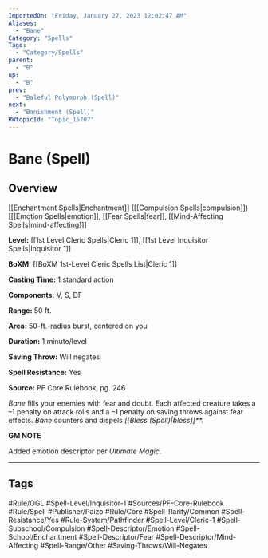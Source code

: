 ```yaml
---
ImportedOn: "Friday, January 27, 2023 12:02:47 AM"
Aliases:
  - "Bane"
Category: "Spells"
Tags:
  - "Category/Spells"
parent:
  - "B"
up:
  - "B"
prev:
  - "Baleful Polymorph (Spell)"
next:
  - "Banishment (Spell)"
RWtopicId: "Topic_15707"
---
```

# Bane (Spell)
## Overview
[[Enchantment Spells|Enchantment]] ([[Compulsion Spells|compulsion]]) \[[[Emotion Spells|emotion]], [[Fear Spells|fear]], [[Mind-Affecting Spells|mind-affecting]]]

**Level:** [[1st Level Cleric Spells|Cleric 1]], [[1st Level Inquisitor Spells|Inquisitor 1]]

**BoXM:** [[BoXM 1st-Level Cleric Spells List|Cleric 1]]

**Casting Time:** 1 standard action

**Components:** V, S, DF

**Range:** 50 ft.

**Area:** 50-ft.-radius burst, centered on you

**Duration:** 1 minute/level

**Saving Throw:** Will negates

**Spell Resistance:** Yes

**Source:** PF Core Rulebook, pg. 246

*Bane* fills your enemies with fear and doubt. Each affected creature takes a –1 penalty on attack rolls and a –1 penalty on saving throws against fear effects. *Bane* counters and dispels *[[Bless (Spell)|bless]]**.*

**GM NOTE**

Added emotion descriptor per *Ultimate Magic*.


---
## Tags
#Rule/OGL #Spell-Level/Inquisitor-1 #Sources/PF-Core-Rulebook #Rule/Spell #Publisher/Paizo #Rule/Core #Spell-Rarity/Common #Spell-Resistance/Yes #Rule-System/Pathfinder #Spell-Level/Cleric-1 #Spell-Subschool/Compulsion #Spell-Descriptor/Emotion #Spell-School/Enchantment #Spell-Descriptor/Fear #Spell-Descriptor/Mind-Affecting #Spell-Range/Other #Saving-Throws/Will-Negates

